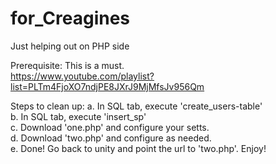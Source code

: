 # for_Creagines <br />
Just helping out on PHP side <br />

Prerequisite: This is a must.<br />
https://www.youtube.com/playlist?list=PLTm4FjoXO7ndjPE8JXrJ9MjMfsJv956Qm <br />

Steps to clean up:
a. In SQL tab, execute 'create_users-table'<br />
b. In SQL tab, execute 'insert_sp'<br />
c. Download 'one.php' and configure your setts.<br />
d. Download 'two.php' and configure as needed.<br />
e. Done! Go back to unity and point the url to 'two.php'. Enjoy!
